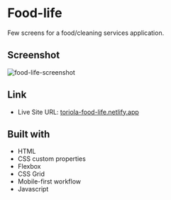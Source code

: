 # Food-life
Few screens for a food/cleaning services application.

## Screenshot
![food-life-screenshot](https://github.com/toriola998/Food-life/assets/66295251/008120c6-5240-4df3-a787-64790ee15694)

## Link
- Live Site URL: [toriola-food-life.netlify.app](toriola-food-life.netlify.app)

## Built with
- HTML
- CSS custom properties
- Flexbox
- CSS Grid
- Mobile-first workflow
- Javascript
